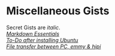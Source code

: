 # Miscellaneous Gists  
Secret Gists are *italic*.  
*[Markdown Essentials](https://gist.github.com/nilforooshan/bb4d75ca5fe82657e5a682ca0affbcfd "MarkdownEssentials.md")*  
*[To-Do after installing Ubuntu](https://gist.github.com/nilforooshan/542b86571bf715feaa2bc08206631334 "ToDo_Ubuntu.md")*  
*[File transfer between PC, emmy & hipi](https://gist.github.com/nilforooshan/cc5092cbbb0f560f13dc322bde5b6cf7 "scp_PC_emmy_hipi.md")*  
